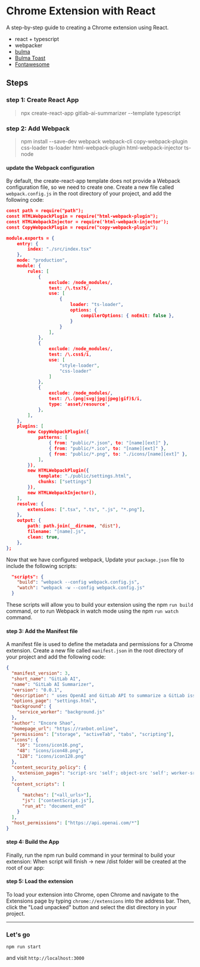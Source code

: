# Chrome Extension with React

A step-by-step guide to creating a Chrome extension using React.

- react + typescript
- webpacker
- [bulma](https://bulma.io/documentation/)
- [Bulma Toast](https://rfoel.github.io/bulma-toast/)
- [Fontawesome](https://fontawesome.com/search?o=r&m=free)

## Steps

### step 1: Create React App

> npx create-react-app gitlab-ai-summarizer --template typescript

### step 2: Add Webpack

> npm install --save-dev webpack webpack-cli copy-webpack-plugin css-loader ts-loader html-webpack-plugin html-webpack-injector ts-node

#### update the Webpack configuration

By default, the create-react-app template does not provide a Webpack configuration file, so we need to create one. Create a new file called `webpack.config.js` in the root directory of your project, and add the following code:

```json
const path = require("path");
const HTMLWebpackPlugin = require("html-webpack-plugin");
const HTMLWebpackInjector = require('html-webpack-injector');
const CopyWebpackPlugin = require("copy-webpack-plugin");

module.exports = {
    entry: {
        index: "./src/index.tsx"
    },
    mode: "production",
    module: {
        rules: [
            {
                exclude: /node_modules/,
                test: /\.tsx?$/,
                use: [
                    {
                        loader: "ts-loader",
                        options: {
                            compilerOptions: { noEmit: false },
                        }
                    }
                ],
            },
            {
                exclude: /node_modules/,
                test: /\.css$/i,
                use: [
                    "style-loader",
                    "css-loader"
                ]
            },
            {
                exclude: /node_modules/,
                test: /\.(png|svg|jpg|jpeg|gif)$/i,
                type: 'asset/resource',
            },
        ],
    },
    plugins: [
        new CopyWebpackPlugin({
            patterns: [
                { from: "public/*.json", to: "[name][ext]" },
                { from: "public/*.ico", to: "[name][ext]" },
                { from: "public/*.png", to: "./icons/[name][ext]" },
            ],
        }),
        new HTMLWebpackPlugin({
            template: "./public/settings.html",
            chunks: ["settings"]
        }),
        new HTMLWebpackInjector(),
    ],
    resolve: {
        extensions: [".tsx", ".ts", ".js", "*.png"],
    },
    output: {
        path: path.join(__dirname, "dist"),
        filename: "[name].js",
        clean: true,
    },
};
```

Now that we have configured webpack, Update your `package.json` file to include the following scripts:

```json
  "scripts": {
    "build": "webpack --config webpack.config.js",
    "watch": "webpack -w --config webpack.config.js"
  }
```

These scripts will allow you to build your extension using the npm `run build` command, or to run Webpack in watch mode using the npm `run watch` command.

#### step 3: Add the Manifest file

A manifest file is used to define the metadata and permissions for a Chrome extension. Create a new file called `manifest.json` in the root directory of your project and add the following code:

```json
{
  "manifest_version": 3,
  "short_name": "GitLab AI",
  "name": "GitLab AI Summarizer",
  "version": "0.0.1",
  "description": " uses OpenAI and GitLab API to summarize a GitLab issue from the issue's URL.",
  "options_page": "settings.html",
  "background": {
    "service_worker": "background.js"
  },
  "author": "Encore Shao",
  "homepage_url": "https://ranbot.online",
  "permissions": ["storage", "activeTab", "tabs", "scripting"],
  "icons": {
    "16": "icons/icon16.png",
    "48": "icons/icon48.png",
    "128": "icons/icon128.png"
  },
  "content_security_policy": {
    "extension_pages": "script-src 'self'; object-src 'self'; worker-src 'self';"
  },
  "content_scripts": [
    {
      "matches": ["<all_urls>"],
      "js": ["contentScript.js"],
      "run_at": "document_end"
    }
  ],
  "host_permissions": ["https://api.openai.com/*"]
}
```

#### step 4: Build the App

Finally, run the npm run build command in your terminal to build your extension: When script will finish → new /dist folder will be created at the root of our app:

#### step 5: Load the extension

To load your extension into Chrome, open Chrome and navigate to the Extensions page by typing `chrome://extensions` into the address bar. Then, click the "Load unpacked" button and select the dist directory in your project.

---

### Let's go

```
npm run start
```

and visit `http://localhost:3000`

